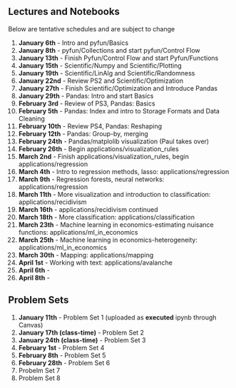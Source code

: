 
## Lectures and Notebooks

Below are tentative schedules and are subject to change
1. **January 6th** - Intro and pyfun/Basics
2. **January 8th** - pyfun/Collections and start pyfun/Control Flow
3. **January 13th** - Finish Pyfun/Control Flow and start Pyfun/Functions
4. **January 15th** - Scientific/Numpy and Scientific/Plotting
5. **January 19th** - Scientific/LinAlg and Scientific/Randomness
6. **January 22nd** - Review PS2 and Scientific/Optimization
7. **January 27th** - Finish Scientific/Optimization and Introduce Pandas
8. **January 29th** - Pandas: Intro and start Basics
9. **February 3rd** - Review of PS3, Pandas: Basics
10. **February 5th** - Pandas: Index and intro to Storage Formats and Data Cleaning
11. **February 10th** - Review PS4, Pandas: Reshaping
12. **February 12th** - Pandas: Group-by, merging
14. **February 24th** - Pandas/matplolib visualization (Paul takes over)
15. **February 26th** - Begin applications/visualization_rules
16. **March 2nd** - Finish applications/visualization_rules, begin applications/regression 
17. **March 4th** - Intro to regression methods, lasso: applications/regression
18. **March 9th** - Regression forests, neural networks: applications/regression
19. **March 11th** - More visualization and introduction to classification: applications/recidivism
20. **March 16th** - applications/recidivism continued
21. **March 18th** - More classification: applications/classification
22. **March 23th** - Machine learning in economics-estimating nuisance functions: applications/ml_in_economics
23. **March 25th** - Machine learning in economics-heterogeneity: applications/ml_in_economics
24. **March 30th** -  Mapping: applications/mapping
25. **April 1st** -  Working with text: applications/avalanche
26. **April 6th** - 
27. **April 8th** - 

## Problem Sets
1. **January 11th** - Problem Set 1 (uploaded as **executed** ipynb through Canvas)
2. **January 17th (class-time)** - Problem Set 2
3. **January 24th (class-time)** - Problem Set 3
4. **February 1st** - Problem Set 4
5. **February 8th** - Problem Set 5
6. **February 28th** - Problem Set 6
7. Probelm Set 7
8. Problem Set 8
